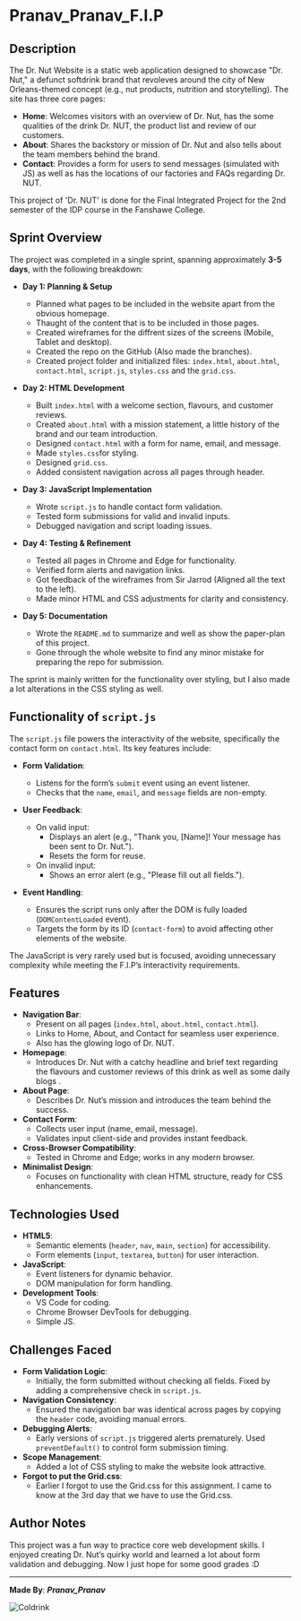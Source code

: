 # Pranav_Pranav_F.I.P

## Description

The Dr. Nut Website is a static web application designed to showcase "Dr. Nut," a defunct softdrink brand that revoleves around the city of New Orleans-themed concept (e.g., nut products, nutrition and storytelling). The site has three core pages:
- **Home**: Welcomes visitors with an overview of Dr. Nut, has the some qualities of the drink Dr. NUT, the product list and review of our customers.
- **About**: Shares the backstory or mission of Dr. Nut and also tells about the team members behind the brand.
- **Contact**: Provides a form for users to send messages (simulated with JS) as well as has the locations of our factories and FAQs regarding Dr. NUT.

This project of 'Dr. NUT' is done for the Final Integrated Project for the 2nd semester of the IDP course in the Fanshawe College.

## Sprint Overview

The project was completed in a single sprint, spanning approximately **3-5 days**, with the following breakdown:

- **Day 1: Planning & Setup**
  - Planned what pages to be included in the website apart from the obvious homepage.
  - Thaught of the content that is to be included in those pages.
  - Created wireframes for the diffrent sizes of the screens (Mobile, Tablet and desktop).
  - Created the repo on the GitHub (Also made the branches).
  - Created project folder and initialized files: `index.html`, `about.html`, `contact.html`, `script.js`, `styles.css` and the `grid.css`.

- **Day 2: HTML Development**
  - Built `index.html` with a welcome section, flavours, and customer reviews.
  - Created `about.html` with a mission statement, a little history of the brand and our team introduction.
  - Designed `contact.html` with a form for name, email, and message.
  - Made `styles.css`for styling.
  - Designed `grid.css`.
  - Added consistent navigation across all pages through header.

- **Day 3: JavaScript Implementation**
  - Wrote `script.js` to handle contact form validation.
  - Tested form submissions for valid and invalid inputs.
  - Debugged navigation and script loading issues.

- **Day 4: Testing & Refinement**
  - Tested all pages in Chrome and Edge for functionality.
  - Verified form alerts and navigation links.
  - Got feedback of the wireframes from Sir Jarrod (Aligned all the text to the left).
  - Made minor HTML and CSS adjustments for clarity and consistency.

- **Day 5: Documentation**
  - Wrote the `README.md` to summarize and well as show the paper-plan of this project.
  - Gone through the whole website to find any minor mistake for preparing the repo for submission.

The sprint is mainly written for the functionality over styling, but I also made a lot alterations in the CSS styling as well.

## Functionality of `script.js`

The `script.js` file powers the interactivity of the website, specifically the contact form on `contact.html`. Its key features include:

- **Form Validation**:
  - Listens for the form’s `submit` event using an event listener.
  - Checks that the `name`, `email`, and `message` fields are non-empty.

- **User Feedback**:
  - On valid input:
    - Displays an alert (e.g., "Thank you, [Name]! Your message has been sent to Dr. Nut.").
    - Resets the form for reuse.
  - On invalid input:
    - Shows an error alert (e.g., "Please fill out all fields.").

- **Event Handling**:
  - Ensures the script runs only after the DOM is fully loaded (`DOMContentLoaded` event).
  - Targets the form by its ID (`contact-form`) to avoid affecting other elements of the website.

The JavaScript is very rarely used but is focused, avoiding unnecessary complexity while meeting the F.I.P’s interactivity requirements.

## Features

- **Navigation Bar**:
  - Present on all pages (`index.html`, `about.html`, `contact.html`).
  - Links to Home, About, and Contact for seamless user experience.
  - Also has the glowing logo of Dr. NUT.
- **Homepage**:
  - Introduces Dr. Nut with a catchy headline and brief text regarding the flavours and customer reviews of this drink as well as some daily blogs .
- **About Page**:
  - Describes Dr. Nut’s mission and introduces the team behind the success.
- **Contact Form**:
  - Collects user input (name, email, message).
  - Validates input client-side and provides instant feedback.
- **Cross-Browser Compatibility**:
  - Tested in Chrome and Edge; works in any modern browser.
- **Minimalist Design**:
  - Focuses on functionality with clean HTML structure, ready for CSS enhancements.

## Technologies Used

- **HTML5**:
  - Semantic elements (`header`, `nav`, `main`, `section`) for accessibility.
  - Form elements (`input`, `textarea`, `button`) for user interaction.
- **JavaScript**:
  - Event listeners for dynamic behavior.
  - DOM manipulation for form handling.
- **Development Tools**:
  - VS Code for coding.
  - Chrome Browser DevTools for debugging.
  - Simple JS.

## Challenges Faced

- **Form Validation Logic**:
  - Initially, the form submitted without checking all fields. Fixed by adding a comprehensive check in `script.js`.
- **Navigation Consistency**:
  - Ensured the navigation bar was identical across pages by copying the `header` code, avoiding manual errors.
- **Debugging Alerts**:
  - Early versions of `script.js` triggered alerts prematurely. Used `preventDefault()` to control form submission timing.
- **Scope Management**:
  - Added a lot of CSS styling to make the website look attractive.
- **Forgot to put the Grid.css**:
  - Earlier I forgot to use the Grid.css for this assignment. I came to know at the 3rd day that we have to use the Grid.css.
  
## Author Notes

This project was a fun way to practice core web development skills. I enjoyed creating Dr. Nut’s quirky world and learned a lot about form validation and debugging. Now I just hope for some good grades :D

---

**Made By**: ___Pranav_Pranav___

![Coldrink](https://media.tenor.com/vrsfu81IlVkAAAAM/iced-coffee-tea.gif)
